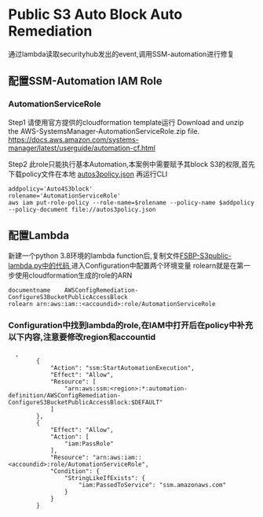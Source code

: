 # Public S3 Auto Block Auto Remediation
通过lambda读取securityhub发出的event,调用SSM-automation进行修复
## 配置SSM-Automation IAM Role
### AutomationServiceRole
Step1 请使用官方提供的cloudformation template运行
Download and unzip the AWS-SystemsManager-AutomationServiceRole.zip file. 
https://docs.aws.amazon.com/systems-manager/latest/userguide/automation-cf.html

Step2 此role只能执行基本Automation,本案例中需要赋予其block S3的权限,首先下载policy文件在本地
[autos3policy.json](/autos3policy.json)
再运行CLI
```
addpolicy='Auto4S3block'
rolename='AutomationServiceRole'
aws iam put-role-policy --role-name=$rolename --policy-name $addpolicy --policy-document file://autos3policy.json
```

## 配置Lambda
新建一个python 3.8环境的lambda function后,复制文件[FSBP-S3public-lambda.py中的代码 ](/FSBP-S3public-lambda.py)
进入Configuration中配置两个环境变量
rolearn就是在第一步使用cloudformation生成的role的ARN
```
documentname	AWSConfigRemediation-ConfigureS3BucketPublicAccessBlock
rolearn	arn:aws:iam::<accoundid>:role/AutomationServiceRole
```

### Configuration中找到lambda的role,在IAM中打开后在policy中补充以下内容,注意要修改region和accountid

```
  ,
        {
            "Action": "ssm:StartAutomationExecution",
            "Effect": "Allow",
            "Resource": [
                "arn:aws:ssm:<region>:*:automation-definition/AWSConfigRemediation-ConfigureS3BucketPublicAccessBlock:$DEFAULT"
            ]
        },
        {
            "Effect": "Allow",
            "Action": [
                "iam:PassRole"
            ],
            "Resource": "arn:aws:iam::<accoundid>:role/AutomationServiceRole",
            "Condition": {
                "StringLikeIfExists": {
                    "iam:PassedToService": "ssm.amazonaws.com"
                }
            }
        }
```
